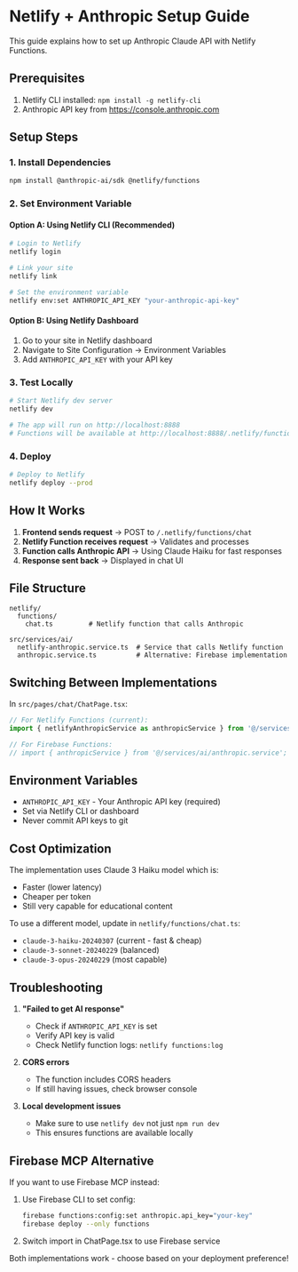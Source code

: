 # Netlify + Anthropic Setup Guide

This guide explains how to set up Anthropic Claude API with Netlify Functions.

## Prerequisites

1. Netlify CLI installed: `npm install -g netlify-cli`
2. Anthropic API key from https://console.anthropic.com

## Setup Steps

### 1. Install Dependencies
```bash
npm install @anthropic-ai/sdk @netlify/functions
```

### 2. Set Environment Variable

#### Option A: Using Netlify CLI (Recommended)
```bash
# Login to Netlify
netlify login

# Link your site
netlify link

# Set the environment variable
netlify env:set ANTHROPIC_API_KEY "your-anthropic-api-key"
```

#### Option B: Using Netlify Dashboard
1. Go to your site in Netlify dashboard
2. Navigate to Site Configuration → Environment Variables
3. Add `ANTHROPIC_API_KEY` with your API key

### 3. Test Locally
```bash
# Start Netlify dev server
netlify dev

# The app will run on http://localhost:8888
# Functions will be available at http://localhost:8888/.netlify/functions/
```

### 4. Deploy
```bash
# Deploy to Netlify
netlify deploy --prod
```

## How It Works

1. **Frontend sends request** → POST to `/.netlify/functions/chat`
2. **Netlify Function receives request** → Validates and processes
3. **Function calls Anthropic API** → Using Claude Haiku for fast responses
4. **Response sent back** → Displayed in chat UI

## File Structure

```
netlify/
  functions/
    chat.ts         # Netlify function that calls Anthropic

src/services/ai/
  netlify-anthropic.service.ts  # Service that calls Netlify function
  anthropic.service.ts          # Alternative: Firebase implementation
```

## Switching Between Implementations

In `src/pages/chat/ChatPage.tsx`:

```typescript
// For Netlify Functions (current):
import { netlifyAnthropicService as anthropicService } from '@/services/ai/netlify-anthropic.service';

// For Firebase Functions:
// import { anthropicService } from '@/services/ai/anthropic.service';
```

## Environment Variables

- `ANTHROPIC_API_KEY` - Your Anthropic API key (required)
- Set via Netlify CLI or dashboard
- Never commit API keys to git

## Cost Optimization

The implementation uses Claude 3 Haiku model which is:
- Faster (lower latency)
- Cheaper per token
- Still very capable for educational content

To use a different model, update in `netlify/functions/chat.ts`:
- `claude-3-haiku-20240307` (current - fast & cheap)
- `claude-3-sonnet-20240229` (balanced)
- `claude-3-opus-20240229` (most capable)

## Troubleshooting

1. **"Failed to get AI response"**
   - Check if `ANTHROPIC_API_KEY` is set
   - Verify API key is valid
   - Check Netlify function logs: `netlify functions:log`

2. **CORS errors**
   - The function includes CORS headers
   - If still having issues, check browser console

3. **Local development issues**
   - Make sure to use `netlify dev` not just `npm run dev`
   - This ensures functions are available locally

## Firebase MCP Alternative

If you want to use Firebase MCP instead:

1. Use Firebase CLI to set config:
   ```bash
   firebase functions:config:set anthropic.api_key="your-key"
   firebase deploy --only functions
   ```

2. Switch import in ChatPage.tsx to use Firebase service

Both implementations work - choose based on your deployment preference!